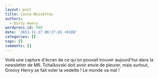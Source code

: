 ```yaml
---
layout: post
title: Casse-Noisettes
authors:
  - Dirty Henry
wordpress_id: 949
date: '2011-11-17 00:27:45 +0100'
categories: []
tags: []
comments: []
---
```

Voilà une capture d'écran de ce qu'on pouvait trouver aujourd'hui dans la newsletter de M6. Tchaïkovski doit avoir envie de pleurer, mais surtout, Groovy Henry se fait voler la vedette ! Le monde va mal !
